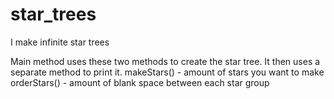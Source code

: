 # star_trees
I make infinite star trees

Main method uses these two methods to create the star tree. It then uses a separate method to print it.
makeStars() - amount of stars you want to make
orderStars() - amount of blank space between each star group
